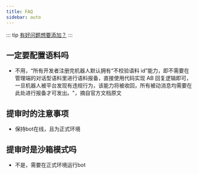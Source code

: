 ```yaml
---
title: FAQ
sidebar: auto
---
```


::: tip
[有好问题想要添加？](/about/contact.html#faq)
:::

 ## 一定要配置语料吗
 
 - 不用，“所有开发者注册完机器人默认拥有“不校验语料 id”能力，即不需要在管理端的对话型语料里进行语料报备，直接使用代码实现 AB 回复逻辑即可，一旦机器人被平台发现有违规行为，该能力将被收回，所有被动消息均需要在此处进行报备才可发出。"，摘自官方文档原文

 ## 提审时的注意事项
 
 - 保持bot在线，且为正式环境

 ## 提审时是沙箱模式吗
 
 - 不是，需要在正式环境运行bot